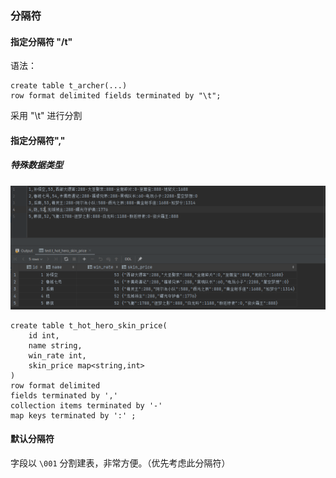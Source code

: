 ### 分隔符

#### 指定分隔符 "/t"
语法：
```
create table t_archer(...)
row format delimited fields terminated by "\t";
```

采用 "\t" 进行分割



#### 指定分隔符","

##### 特殊数据类型

![image-20230913002845972](images/3、建表语句/image-20230913002845972.png)

```
create table t_hot_hero_skin_price(
    id int,
    name string,
    win_rate int,
    skin_price map<string,int>
)
row format delimited
fields terminated by ','
collection items terminated by '-'
map keys terminated by ':' ;
```







#### 默认分隔符

字段以 `\001` 分割建表，非常方便。（优先考虑此分隔符）



